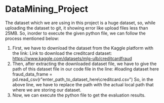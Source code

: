 # DataMining_Project
The dataset which we are using in this project is a huge dataset, so, while uploading the dataset to git, it showing error like upload files less than 25MB.
So, inorder to execute the given python file, we can follow the process mentioned below:
1. First, we have to download the dataset from the Kaggle platform with the link:
Link to download the creditcard dataset: https://www.kaggle.com/datasets/mlg-ulb/creditcardfraud
2. Then, after extracting the downloaded dataset file, we have to give the path of this dataset file in our code file in the line:
#loading dataset here
fraud_data_frame = pd.read_csv(r"enter_path_to_dataset_here\creditcard.csv")
So, in the above line, we have to replace the path with the actual local path that where we are storing our dataset.
3. Now, we can execute the python file to get the evaluation results.
